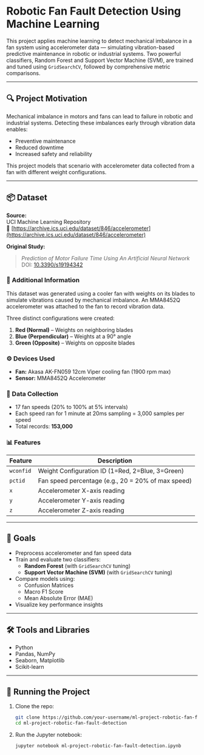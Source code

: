 
# Robotic Fan Fault Detection Using Machine Learning

This project applies machine learning to detect mechanical imbalance in a fan system using accelerometer data — simulating vibration-based predictive maintenance in robotic or industrial systems. Two powerful classifiers, Random Forest and Support Vector Machine (SVM), are trained and tuned using `GridSearchCV`, followed by comprehensive metric comparisons.

---

## 🔍 Project Motivation

Mechanical imbalance in motors and fans can lead to failure in robotic and industrial systems. Detecting these imbalances early through vibration data enables:
- Preventive maintenance  
- Reduced downtime  
- Increased safety and reliability  

This project models that scenario with accelerometer data collected from a fan with different weight configurations.

---

## 📦 Dataset

**Source:**  
UCI Machine Learning Repository  
🔗 [https://archive.ics.uci.edu/dataset/846/accelerometer](https://archive.ics.uci.edu/dataset/846/accelerometer)

**Original Study:**  
> _Prediction of Motor Failure Time Using An Artificial Neural Network_  
> DOI: [10.3390/s19194342](https://doi.org/10.3390/s19194342)

### 📘 Additional Information

This dataset was generated using a cooler fan with weights on its blades to simulate vibrations caused by mechanical imbalance. An MMA8452Q accelerometer was attached to the fan to record vibration data.

Three distinct configurations were created:
1. **Red (Normal)** – Weights on neighboring blades  
2. **Blue (Perpendicular)** – Weights at a 90° angle  
3. **Green (Opposite)** – Weights on opposite blades  

### ⚙️ Devices Used
- **Fan:** Akasa AK-FN059 12cm Viper cooling fan (1900 rpm max)
- **Sensor:** MMA8452Q Accelerometer

### 🧪 Data Collection
- 17 fan speeds (20% to 100% at 5% intervals)  
- Each speed ran for 1 minute at 20ms sampling = 3,000 samples per speed  
- Total records: **153,000**

### 📊 Features
| Feature   | Description                                                  |
|-----------|--------------------------------------------------------------|
| `wconfid` | Weight Configuration ID (1=Red, 2=Blue, 3=Green)             |
| `pctid`   | Fan speed percentage (e.g., 20 = 20% of max speed)           |
| `x`       | Accelerometer X-axis reading                                 |
| `y`       | Accelerometer Y-axis reading                                 |
| `z`       | Accelerometer Z-axis reading                                 |

---

## 🎯 Goals

- Preprocess accelerometer and fan speed data  
- Train and evaluate two classifiers:
  - **Random Forest** (with `GridSearchCV` tuning)  
  - **Support Vector Machine (SVM)** (with `GridSearchCV` tuning)  
- Compare models using:
  - Confusion Matrices  
  - Macro F1 Score  
  - Mean Absolute Error (MAE)  
- Visualize key performance insights

---

## 🛠️ Tools and Libraries

- Python  
- Pandas, NumPy  
- Seaborn, Matplotlib  
- Scikit-learn  

---

## 🚀 Running the Project

1. Clone the repo:
   ```bash
   git clone https://github.com/your-username/ml-project-robotic-fan-fault-detection.git
   cd ml-project-robotic-fan-fault-detection
   ```

2. Run the Jupyter notebook:
   ```bash
   jupyter notebook ml-project-robotic-fan-fault-detection.ipynb
   ```
